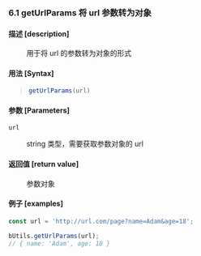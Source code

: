 ### 6.1 getUrlParams 将 url 参数转为对象

#### 描述 [description]

&nbsp;&nbsp;&nbsp;&nbsp;&nbsp;&nbsp;&nbsp;&nbsp; 用于将 url 的参数转为对象的形式

#### 用法 [Syntax]

> ```js
> getUrlParams(url)
> ```

#### 参数 [Parameters]

`url`

&nbsp;&nbsp;&nbsp;&nbsp;&nbsp;&nbsp;&nbsp;&nbsp; string 类型，需要获取参数对象的 url 

#### 返回值 [return value]

&nbsp;&nbsp;&nbsp;&nbsp;&nbsp;&nbsp;&nbsp;&nbsp; 参数对象

#### 例子 [examples]

```js
const url = 'http://url.com/page?name=Adam&age=18';

bUtils.getUrlParams(url);
// { name: 'Adam', age: 18 }
```